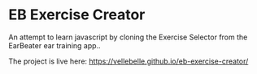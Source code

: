 # EB Exercise Creator 

 An attempt to learn javascript by cloning the Exercise Selector from the EarBeater ear training app..

The project is live here: https://vellebelle.github.io/eb-exercise-creator/
